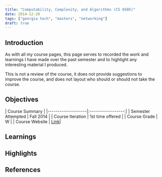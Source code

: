 ```yaml
---
title: "Computability, Complexity, and Algorithms (CS 6505)"
date: 2014-12-20
tags: ["georgia tech", "masters", "networking"]
draft: true
---
```


## Introduction

As with all my course pages, this page serves to recorded the work and learnings I have made over the past semester and to highlight any interesting material I produced.

This is not a review of the course, it does not provide suggestions to improve the course, and does not layout who should or should not take the course.

## Objectives

| Course Summary |
|--------------------|:------------------:|
| Semester Attempted | Fall 2014 |
| Course Iteration   | 1st time offered |
| Course Grade       | W |
| Course Website     | [Link](http://www.omscs.gatech.edu/cs-6505-computability-algorithms/)|

## Learnings

## Highlights

## References
